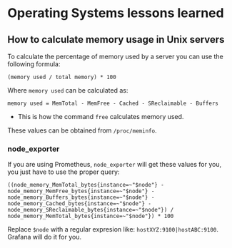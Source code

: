 # Operating Systems lessons learned

## How to calculate memory usage in Unix servers

To calculate the percentage of memory used by a server you can use the following formula:

```
(memory used / total memory) * 100
```

Where `memory used` can be calculated as:

```
memory used = MemTotal - MemFree - Cached - SReclaimable - Buffers
```

- This is how the command `free` calculates memory used.

These values can be obtained from `/proc/meminfo`.

### node_exporter

If you are using Prometheus, `node_exporter` will get these values for you, you just have to use
the proper query:

```
((node_memory_MemTotal_bytes{instance=~"$node"} - node_memory_MemFree_bytes{instance=~"$node"} - node_memory_Buffers_bytes{instance=~"$node"} - node_memory_Cached_bytes{instance=~"$node"} - node_memory_SReclaimable_bytes{instance=~"$node"}) / node_memory_MemTotal_bytes{instance=~"$node"}) * 100
```

Replace `$node` with a regular expresion like: `hostXYZ:9100|hostABC:9100`. Grafana will do it for you.
